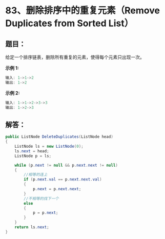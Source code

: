 # 83、删除排序中的重复元素（Remove Duplicates from Sorted List）

## 题目：

给定一个排序链表，删除所有重复的元素，使得每个元素只出现一次。

**示例 1:**

```csharp
输入: 1->1->2
输出: 1->2
```

**示例 2:**

```csharp
输入: 1->1->2->3->3
输出: 1->2->3
```

## 解答：

```csharp
public ListNode DeleteDuplicates(ListNode head)
{
    ListNode ls = new ListNode(0);
    ls.next = head;
    ListNode p = ls;

    while (p.next != null && p.next.next != null)
    {
        //相等的连上
        if (p.next.val == p.next.next.val) 
        {
            p.next = p.next.next;
        }
        //不相等的找下一个
        else
        {
            p = p.next;
        }
    }
    return ls.next;
}
```


